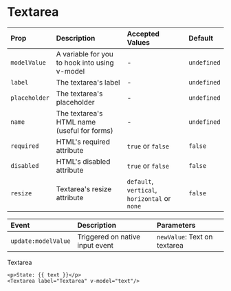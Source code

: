 # Textarea

| Prop | Description | Accepted Values | Default |
| :--- | :--- | :--- | :--- |
| ```modelValue``` | A variable for you to hook into using v-model | - | ```undefined```  |
| ```label``` | The textarea's label  | - | ```undefined``` |
| ```placeholder``` | The textarea's placeholder  | - | ```undefined``` |
| ```name``` | The textarea's HTML name (useful for forms)  | - | ```undefined``` |
| ```required``` | HTML's required attribute | ```true``` or ```false``` | ```false``` |
| ```disabled``` | HTML's disabled attribute | ```true``` or ```false``` | ```false``` |
| ```resize``` | Textarea's resize attribute | ```default```, ```vertical```, ```horizontal``` or ```none``` | ```false``` |

| Event | Description | Parameters |
| :--- | :--- | :--- |
| ```update:modelValue``` | Triggered on native input event | ```newValue```: Text on textarea |

Textarea

```vue
<p>State: {{ text }}</p>
<Textarea label="Textarea" v-model="text"/>
```

<TextareaExample />

<script setup>
import TextareaExample from './TextareaExample.vue'
</script>

